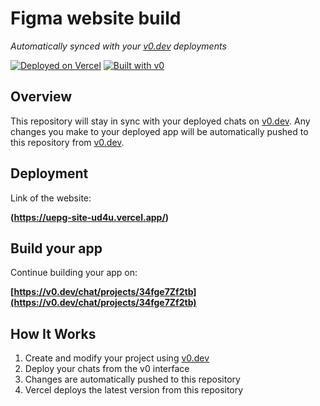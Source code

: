 # Figma website build

*Automatically synced with your [v0.dev](https://v0.dev) deployments*

[![Deployed on Vercel](https://img.shields.io/badge/Deployed%20on-Vercel-black?style=for-the-badge&logo=vercel)](https://vercel.com/murillolemes-5306s-projects/v0-figma-website-build)
[![Built with v0](https://img.shields.io/badge/Built%20with-v0.dev-black?style=for-the-badge)](https://v0.dev/chat/projects/34fge7Zf2tb)

## Overview

This repository will stay in sync with your deployed chats on [v0.dev](https://v0.dev).
Any changes you make to your deployed app will be automatically pushed to this repository from [v0.dev](https://v0.dev).

## Deployment

Link of the website:

**(https://uepg-site-ud4u.vercel.app/)**

## Build your app

Continue building your app on:

**[https://v0.dev/chat/projects/34fge7Zf2tb](https://v0.dev/chat/projects/34fge7Zf2tb)**

## How It Works

1. Create and modify your project using [v0.dev](https://v0.dev)
2. Deploy your chats from the v0 interface
3. Changes are automatically pushed to this repository
4. Vercel deploys the latest version from this repository
